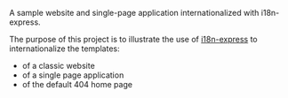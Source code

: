 A sample website and single-page application internationalized with i18n-express.

The purpose of this project is to illustrate the use of [i18n-express](https://github.com/lucsorel/i18n-express) to internationalize the templates:
* of a classic website
* of a single page application
* of the default 404 home page
